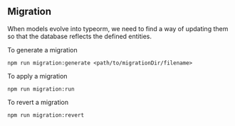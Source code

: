 
## Migration
When models evolve into typeorm, we need to find a way of updating them so that
the database reflects the defined entities.

To generate a migration

    npm run migration:generate <path/to/migrationDir/filename>

To apply a migration

    npm run migration:run

To revert a migration

    npm run migration:revert


